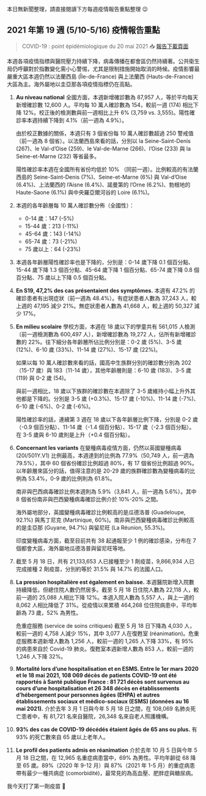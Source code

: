 本日無新聞整理，請直接閱讀下方每週疫情報告重點整理 😉

## 2021 年第 19 週 (5/10-5/16) 疫情報告重點

> COVID-19 : point épidémiologique du 20 mai 2021 📥 [報告下載頁面](https://tinyurl.com/yhyfyuhb)

本週各項疫情指標與醫院壓力持續下降，病毒傳播在都會區仍然持續著。公共衛生局仍呼籲對於指數變化需小心警惕，尤其是限制措施開始取消的時候。疫情影響最嚴重大區本週仍然以法蘭西島 (Île-de-France) 與上法蘭西 (Hauts-de-France) 大區為主。海外屬地以圭亞那各項疫情指標仍在高點。

1. **Au niveau national** 全國方面，本週新增確診數為 87,957 人，等於平均每天新增確診數 12,600 人。平均每 10 萬人確診數為 154，較前一週 (174) 相比下降 12%。校正後的檢測數與前一週相比上升 6% (3,759 vs. 3,555)。陽性確診率本週持續下降到 4.1%（前一週為 4.9%）。

   由於校正數據的關係，本週只有 3 個省份每 10 萬人確診數超過 250 警戒值（前一週為 8 個省）。以法蘭西島來看的話，分別以 la Seine-Saint-Denis (267)、le Val-d’Oise (259)、le Val-de-Marne (266)、l’Oise (233) 與 la Seine-et-Marne (232) 等省最多。

   陽性確診率本週在全國所有省份均低於 10% （同前一週）。比例較高的有法蘭西島的 Seine-Saint-Denis (7%)、Seine-et-Marne (6%) 與 Val-d’Oise (6.4%)、上法蘭西的 l’Aisne (6.4%)、諾曼第的 l’Orne (6.2%)、勃根地的 Haute-Saone (6.1%) 與中央羅亞爾河谷的 Loire (6.1%)。

1. 本週的各年齡層每 10 萬人確診數分佈（全國性）：
   - 0-14 歲：147 (-5%)
   - 15-44 歲：213 (-11%)
   - 45-64 歲：143 (-14%)
   - 65-74 歲：73 (-21%)
   - 75 歲以上：64 (-23%)
1. 本週各年齡層陽性確診率也是下降的，分別是：0-14 歲下降 0.1 個百分點、15-44 歲下降 1.3 個百分點、45-64 歲下降 1 個百分點、65-74 歲下降 0.8 個百分點、75 歲以上下降 0.5 個百分點。
1. **En S19, 47,2% des cas présentaient des symptômes.** 本週有 47.2% 的確診患者有出現症狀（前一週為 48.4%）。有症狀患者人數為 37,243 人，較上週的 47,195 減少 21%。無症狀患者人數為 41,668 人，較上週的 50,327 減少 17%。
1. **En milieu scolaire** 學校方面，本週在 18 歲以下的學童共有 561,015 人檢測（前一週檢測數為 600,497 人），新增確診數為 19,272 人，佔所有新增確診數的 22%。往下細分各年齡層所佔比例分別是：0-2 歲 (5%)、3-5 歲 (12%)、6-10 歲 (33%)、11-14 歲 (27%)、15-17 歲 (22%)。

   如果以每 10 萬人確診數來看的話，國高中生族群分別的確診數分別為 202（15-17 歲）與 183（11-14 歲），其他年齡層則是：6-10 歲 (183)、3-5 歲(119) 與 0-2 歲 (54)。

   與前一週相比，18 歲以下族群的確診數在本週除了 3-5 歲維持小幅上升外其他都是下降的。分別是 3-5 歲 (+0.3%)、15-17 歲 (-10%)、11-14 歲 (-7%)、6-10 歲 (-6%)、0-2 歲 (-6%)。

   陽性確診率的話，連續第 3 週在 18 歲以下各年齡層比例下降，分別是 0-2 歲（-0.9 個百分點）、11-14 歲（-1.4 個百分點）、15-17 歲（-2.3 個百分點）。在 3-5 歲與 6-10 歲則是上升（+0.4 個百分點）。

1. **Concernant les variants** 在變種病毒疫情方面，仍然以英國變種病毒 (20I/501Y.V1) 比例最高，本週達到的比例為 77.9%（50,749 人，前一週為 79.5%），其中 60 個省份確診比例超過 80%，有 17 個省份比例超過 90%。以年齡層來區分的話，值得注意的是 20-29 歲的族群確診數為變種病毒的比例為 53.4%，0-9 歲的比例則為 61.8%。

   南非與巴西病毒確診比例本週則為 5.9%（3,841 人，前一週為 5.6%）。其中 8 個省份南非與巴西變種病毒確診比例介於 10%-20% 之間。

   海外屬地部分，英國變種病毒確診比例較高的是瓜德洛普 (Guadeloupe, 92.1%) 與馬丁尼克 (Martinique, 60%)。南非與巴西變種病毒確診比例較高的是圭亞那 (Guyane, 94.7%) 與留尼旺 (La Réunion, 55.3%)。

   印度變種病毒方面，截至目前共有 38 起通報至少 1 例的確診感染，分布在 7 個都會大區，海外屬地瓜德洛普與留尼旺等地。

1. 截至 5 月 18 日，共有 21,133,653 人已接種至少 1 劑疫苗，9,866,934 人已完成接種 2 劑疫苗，分別約等於 31.5% 與 14.7% 的法國人口。
1. **La pression hospitalière est également en baisse.** 本週醫院新增入院數持續降低，但總住院人數仍然居多。截至 5 月 18 日住院人數為 22,118 人，較前一週的 25,088 人相比下降 12%。本週入院人數為 5,557 人，與上一週的 8,062 人相比降低了 31%。從疫情以來累積 464,268 位住院病患中，平均年齡為 73 歲，52% 為男性。

   危重症服務 (service de soins critiques) 截至 5 月 18 日下降為 4,030 人，較前一週的 4,758 人減少 15%，其中 3,077 人在復甦室 (réanimation)。危重症服務本週新增人數為 1,256 人，較前一週的 1,265 人下降 33%，有 95% 的病患來自於 Covid-19 肺炎。復甦室本週新增人數為 853 人，較前一週的 1,246 人下降 32%。

1. **Mortalité lors d’une hospitalisation et en ESMS. Entre le 1er mars 2020 et le 18 mai 2021, 108 069 décès de patients COVID-19 ont été rapportés à Santé publique France : 81 721 décès sont survenus au cours d’une hospitalisation et 26 348 décès en établissements d’hébergement pour personnes âgées (EHPA) et autres établissements sociaux et médico-sociaux (ESMS) (données au 16 mai 2021).** 介於去年 3 月 1 日與今年 5 月 18 日之間，在 108,069 名肺炎死亡患者中，有 81,721 名來自醫院，26,348 名來自老人照護機構。
1. **93% des cas de COVID-19 décédés étaient âgés de 65 ans ou plus.** 有 93% 的死亡數來自 65 歲以上老年人。
1. **Le profil des patients admis en réanimation** 介於去年 10 月 5 日與今年 5 月 18 日之間，在 12,965 名重症病患當中，69% 為男性。平均年齡從 68 降至 65 歲。89%（2020 年 9-12 月）與 87%（2021 年 1-5 月）的重症病患帶有最少一種共病症 (comorbidité)，最常見的為高血壓、肥胖症與糖尿病。

<Fish>我今天打了第一劑疫苗 💉</Fish>

